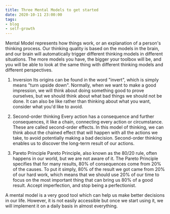 ```yaml
---
title: Three Mental Models to get started
date: 2020-10-11 23:00:00
tags: 
- blog
- self-growth
---
```


Mental Model represents how things work, or an explanation of a person's thinking process. Our thinking quality is based on the models in the brain, and our brain will automatically trigger different thinking models in different situations. The more models you have, the bigger your toolbox will be, and you will be able to look at the same thing with different thinking models and different perspectives.

1. Inversion
Its origins can be found in the word "invert", which is simply means "turn upside down". Normally, when we want to make a good impression, we will think about doing something good to prove ourselves, but we should think about what bad things we should not be done. It can also be like rather than thinking about what you want, consider what you'd like to avoid. 

2. Second-order thinking
Every action has a consequence and further consequences, it like a chain, connecting every action or circumstance. These are called second-order effects. In this model of thinking, we can think about the chained effect that will happen with all the actions we take, to avoid potentially making a bad decision. Second-order thinking enables us to discover the long-term result of our actions.

3. Pareto Principle
Pareto Principle, also known as the 80/20 rule, often happens in our world, but we are not aware of it. The Pareto Principle specifies that for many results, 80% of consequences come from 20% of the causes. To put it simply, 80% of the result we got came from 20% of our hard work, which means that we should use 20% of our time to focus on the most important thing that can bring us 80% of a good result. Accept imperfection, and stop being a perfectionist.

A mental model is a very good tool which can help us make better decisions in our life. However, it is not easily accessible but once we start using it, we will implement it on a daily basis in almost everything.